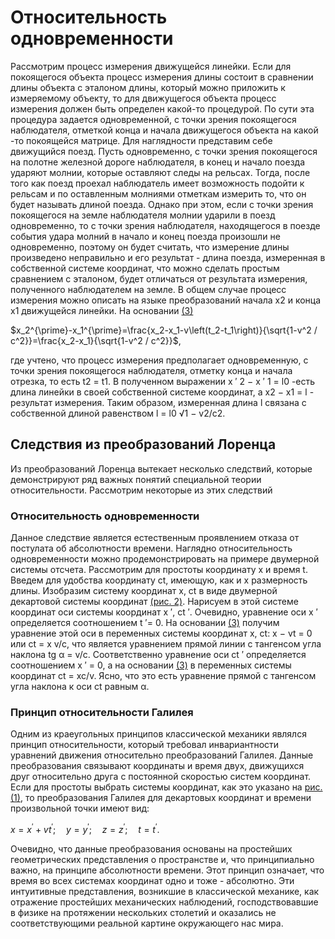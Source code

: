 # Относительность одновременности
  Рассмотрим процесс измерения движущейся линейки. Если для покоящегося объекта процесс измерения длины состоит в сравнении длины объекта с эталоном длины, который можно приложить к измеряемому объекту, то для движущегося объекта процесс измерения должен быть определен какой-то процедурой. По сути эта процедура задается одновременной, с точки зрения покоящегося наблюдателя, отметкой конца и начала движущегося объекта на какой -то покоящейся матрице. Для наглядности представим себе движущийся поезд. Пусть одновременно, с точки зрения покоящегося на полотне железной дороге наблюдателя, в конец и начало поезда ударяют молнии, которые оставляют следы на рельсах. Тогда, после того как поезд проехал наблюдатель имеет возможность подойти к рельсам и по оставленным молниями отметкам измерить то, что он будет называть длиной поезда. Однако при этом, если с точки зрения покоящегося на земле наблюдателя молнии ударили в поезд одновременно, то с точки зрения наблюдателя, находящегося в поезде события удара молний в начало и конец поезда произошли не одновременно, поэтому он будет считать, что измерение длины произведено неправильно и его результат - длина поезда, измеренная в собственной системе координат, что можно сделать простым сравнением с эталоном, будет отличаться от результата измерения, полученного наблюдателем на земле.
  В общем случае процесс измерения можно описать на языке преобразований начала x2 и конца x1 движущейся линейки. На основании [(3)](img2/Pasted%20image%2020240411120133.png) 
  
  $x_2^{\prime}-x_1^{\prime}=\frac{x_2-x_1-v\left(t_2-t_1\right)}{\sqrt{1-v^2 / c^2}}=\frac{x_2-x_1}{\sqrt{1-v^2 / c^2}}$,
  
  где учтено, что процесс измерения предполагает одновременную, с точки зрения покоящегося наблюдателя, отметку конца и начала отрезка, то есть t2 = t1. В полученном выражении x ′ 2 − x ′ 1 = l0 -есть длина линейки в своей собственной системе координат, а x2 − x1 = l - результат измерения. Таким образом, измеренная длина l связана с собственной длиной равенством l = l0 √1 − v2/c2.
## Следствия из преобразований Лоренца
Из преобразований Лоренца вытекает несколько следствий, которые демонстрируют ряд важных понятий специальной теории относительности. Рассмотрим некоторые из этих следствий

### Относительность одновременности
Данное следствие является естественным проявлением отказа от постулата об абсолютности времени. Наглядно относительность одновременности можно продемонстрировать на примере двумерной системы отсчета. Рассмотрим для простоты координату x и время t. Введем для удобства координату ct, имеющую, как и x размерность длины.
Изобразим систему координат x, ct в виде
двумерной декартовой системы координат
[(рис. 2)](Pasted%20image%2020240411120542.png). Нарисуем в этой системе координат
оси системы координат x ′, ct ′. Очевидно, уравнение оси x ′ определяется соотношением t ′= 0.  На основании [(3)](Pasted%20image%2020240411120133.png) получим уравнение этой оси в переменных системы координат x, ct: x − vt = 0 или ct = x v/c, что является уравнением прямой линии с тангенсом угла наклона tg α = v/c.
Соответственно уравнение оси ct ′ определяется соотношением x ′ = 0, а на основании [(3)](Pasted%20image%2020240411120133.png) в переменных системы координат ct = xc/v. Ясно, что это есть уравнение прямой с тангенсом угла наклона к оси ct равным α.

### Принцип относительности Галилея

Одним из краеугольных принципов классической механики являлся принцип относительности, который требовал инвариантности уравнений движения относительно преобразований Галилея. Данные преобразования связывают координаты и время двух, движущихся друг относительно друга с постоянной
скоростью систем координат. Если для простоты выбрать системы координат, как это указано на [рис. (1)](Pasted%20image%2020240411113621.png), то преобразования Галилея для декартовых координат и времени произвольной точки имеют вид:

$x=x^{\prime}+v t^{\prime} ; \quad y=y^{\prime} ; \quad z=z^{\prime} ; \quad t=t^{\prime}$.

Очевидно, что данные преобразования основаны на простейших геометрических представления о пространстве и, что принципиально важно, на принципе абсолютности времени. Этот принцип означает, что время во всех системах координат одно и тоже - абсолютно. Эти интуитивные представления, возникшие в классической механике, как отражение простейших механических наблюдений, господствовавшие в физике на протяжении нескольких столетий и оказались не соответствующими реальной картине окружающего нас мира.